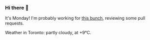 ### Hi there :wave:

It's Monday! I'm probably working for [this bunch](https://github.com/kohofinancial), reviewing some pull requests.

Weather in Toronto: partly cloudy, at +9°C.
